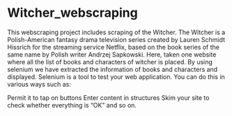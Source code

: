 # Witcher_webscraping
This webscraping project includes scraping of the Witcher.
The Witcher is a Polish-American fantasy drama television series created by Lauren Schmidt Hissrich for the streaming service Netflix, 
based on the book series of the same name by Polish writer Andrzej Sapkowski. 
Here, taken one website where all the list of books and characters of witcher is placed. 
By using selenium we have extracted the information of books and characters and displayed.
Selenium is a tool to test your web application. You can do this in various ways such as:

Permit it to tap on buttons
Enter content in structures
Skim your site to check whether everything is “OK” and so on.
